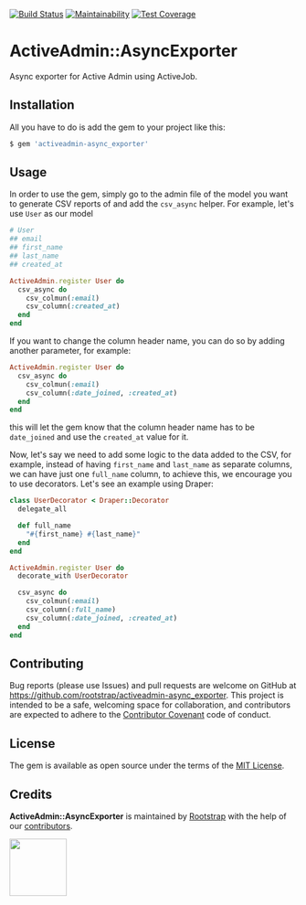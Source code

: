 [![Build Status](https://travis-ci.org/rootstrap/activeadmin-async_exporter.svg?branch=master)](https://travis-ci.org/rootstrap/activeadmin-async_exporter)
[![Maintainability](https://api.codeclimate.com/v1/badges/c0bcdb8b4c29dbaa4072/maintainability)](https://codeclimate.com/github/rootstrap/activeadmin-async_exporter/maintainability)
[![Test Coverage](https://api.codeclimate.com/v1/badges/c0bcdb8b4c29dbaa4072/test_coverage)](https://codeclimate.com/github/rootstrap/activeadmin-async_exporter/test_coverage)

# ActiveAdmin::AsyncExporter

Async exporter for Active Admin using ActiveJob.

## Installation
All you have to do is add the gem to your project like this:
```bash
$ gem 'activeadmin-async_exporter'
```

## Usage
In order to use the gem, simply go to the admin file of the model you want to generate CSV reports of and add the `csv_async` helper.
For example, let's use `User` as our model
```ruby
# User
## email
## first_name
## last_name
## created_at

ActiveAdmin.register User do
  csv_async do
    csv_colmun(:email)
    csv_column(:created_at)
  end
end
```
If you want to change the column header name, you can do so by adding another parameter, for example:
```ruby
ActiveAdmin.register User do
  csv_async do
    csv_colmun(:email)
    csv_column(:date_joined, :created_at)
  end
end
```
this will let the gem know that the column header name has to be `date_joined` and use the `created_at` value for it.


Now, let's say we need to add some logic to the data added to the CSV, for example, instead of having `first_name` and `last_name` as separate columns, we can have just one `full_name` column, to achieve this, we encourage you to use decorators. Let's see an example using Draper:
```ruby
class UserDecorator < Draper::Decorator
  delegate_all

  def full_name
    "#{first_name} #{last_name}"
  end
end

ActiveAdmin.register User do
  decorate_with UserDecorator

  csv_async do
    csv_colmun(:email)
    csv_column(:full_name)
    csv_column(:date_joined, :created_at)
  end
end
```


## Contributing
Bug reports (please use Issues) and pull requests are welcome on GitHub at https://github.com/rootstrap/activeadmin-async_exporter. This project is intended to be a safe, welcoming space for collaboration, and contributors are expected to adhere to the [Contributor Covenant](http://contributor-covenant.org) code of conduct.

## License
The gem is available as open source under the terms of the [MIT License](https://opensource.org/licenses/MIT).

## Credits
**ActiveAdmin::AsyncExporter** is maintained by [Rootstrap](http://www.rootstrap.com) with the help of our [contributors](https://github.com/rootstrap/activeadmin-async_exporter/contributors).

[<img src="https://s3-us-west-1.amazonaws.com/rootstrap.com/img/rs.png" width="100"/>](http://www.rootstrap.com)

